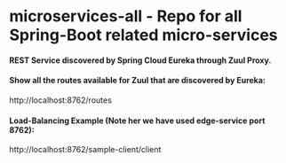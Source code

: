 # microservices-all - Repo for all Spring-Boot related micro-services
#### REST Service discovered by Spring Cloud Eureka through Zuul Proxy.

#### Show all the routes available for Zuul that are discovered by Eureka:
http://localhost:8762/routes

#### Load-Balancing Example (Note her we have used edge-service port 8762):
http://localhost:8762/sample-client/client

